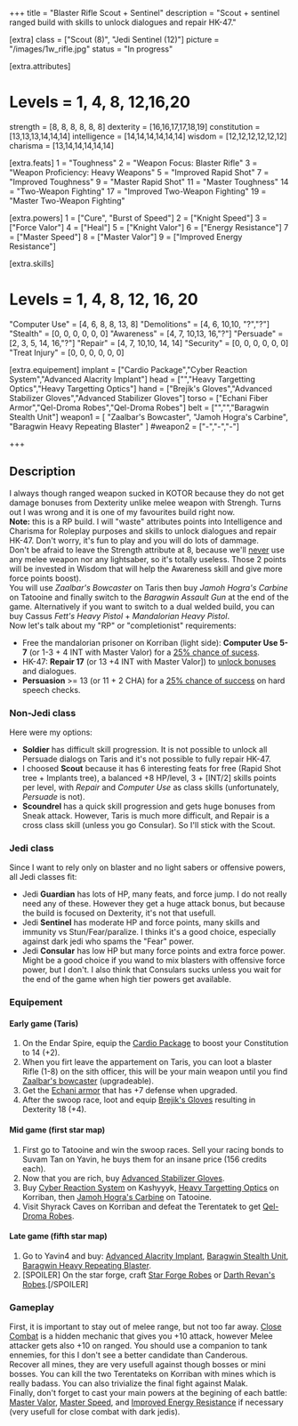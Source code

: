 +++
title       = "Blaster Rifle Scout + Sentinel"
description = "Scout + sentinel ranged build with skills to unlock dialogues and repair HK-47."

[extra]
class       = ["Scout (8)", "Jedi Sentinel (12)"]
picture     = "/images/1w_rifle.jpg"
status      = "In progress"

  [extra.attributes]
  # Levels     =  1, 4, 8, 12,16,20
  strength     = [8, 8, 8, 8, 8, 8]
  dexterity    = [16,16,17,17,18,19]
  constitution = [13,13,13,14,14,14]
  intelligence = [14,14,14,14,14,14]
  wisdom       = [12,12,12,12,12,12]
  charisma     = [13,14,14,14,14,14]

  [extra.feats]
  1  = "Toughness"
  2  = "Weapon Focus: Blaster Rifle"
  3  = "Weapon Proficiency: Heavy Weapons"
  5  = "Improved Rapid Shot"
  7  = "Improved Toughness"
  9  = "Master Rapid Shot"
  11 = "Master Toughness"
  14 = "Two-Weapon Fighting"
  17 = "Improved Two-Weapon Fighting"
  19 = "Master Two-Weapon Fighting"

  [extra.powers]
  1  = ["Cure", "Burst of Speed"]
  2  = ["Knight Speed"]
  3  = ["Force Valor"]
  4  = ["Heal"]
  5  = ["Knight Valor"]
  6  = ["Energy Resistance"]
  7  = ["Master Speed"]
  8  = ["Master Valor"]
  9  = ["Improved Energy Resistance"]

  [extra.skills]
  # Levels        =  1, 4, 8, 12, 16, 20
  "Computer Use"  = [4, 6, 8, 8,  13, 8]
  "Demolitions"   = [4, 6, 10,10, "?","?"]
  "Stealth"       = [0, 0, 0, 0,  0,  0]
  "Awareness"     = [4, 7, 10,13, 16,"?"]
  "Persuade"      = [2, 3, 5, 14, 16,"?"]
  "Repair"        = [4, 7, 10,10, 14, 14]
  "Security"      = [0, 0, 0, 0,  0, 0]
  "Treat Injury"  = [0, 0, 0, 0,  0, 0]

  [extra.equipement]
  implant   = ["Cardio Package","Cyber Reaction System","Advanced Alacrity Implant"]
  head      = ["","Heavy Targetting Optics","Heavy Targetting Optics"]
  hand      = ["Brejik's Gloves","Advanced Stabilizer Gloves","Advanced Stabilizer Gloves"]
  torso     = ["Echani Fiber Armor","Qel-Droma Robes","Qel-Droma Robes"]
  belt      = ["","","Baragwin Stealth Unit"]
  weapon1   = [
    "Zaalbar's Bowcaster",
    "Jamoh Hogra's Carbine",
    "Baragwin Heavy Repeating Blaster"
    ]
  #weapon2   = ["-","-","-"]

+++

<h2 class="title">Description</h2>

<div class="block">I always though ranged weapon sucked in KOTOR because they do not get damage bonuses from Dexterity unlike melee weapon with Strengh. Turns out I was wrong and it is one of my favourites build right now. </div>

<article class="message is-warning">
  <div class="message-body">
    <strong>Note:</strong> this is a RP build. I will "waste" attributes points into Intelligence and Charisma for Roleplay purposes and skills to unlock dialogues and repair HK-47. Don't worry, it's fun to play and you will do lots of dammage.
  </div>
</article>

<div class="block">Don't be afraid to leave the Strength attribute at 8, because we'll <u>never</u> use any melee weapon nor any lightsaber, so it's totally useless. Those 2 points will be invested in Wisdom that will help the Awareness skill and give more force points boost).</div>

<div class="block">You will use <em>Zaalbar's Bowcaster</em> on Taris then buy <em>Jamoh Hogra's Carbine</em> on Tatooine and finally switch to the <em>Baragwin Assault Gun</em> at the end of the game. Alternatively if you want to switch to a dual welded build, you can buy Cassus <em>Fett's Heavy Pistol</em> + <em>Mandalorian Heavy Pistol</em>.
</div>

<div class="block">Now let's talk about my "RP" or "completionist" requirements:
  <ul>
    <li>Free the mandalorian prisoner on Korriban (light side): <strong>Computer Use 5-7</strong> (or 1-3 + 4 INT with Master Valor) for a <a href="https://strategywiki.org/wiki/Star_Wars:_Knights_of_the_Old_Republic/Sith_Academy#Mandalorian_Weapons_Cache">25% chance of sucess</a>.</li>
    <li>HK-47: <strong>Repair 17</strong> (or 13 +4 INT with Master Valor]) to <a href="https://strategywiki.org/wiki/Star_Wars:_Knights_of_the_Old_Republic/HK-47#Repairs">unlock bonuses</a> and dialogues.</li>
    <li><strong>Persuasion</strong> >= 13 (or 11 + 2 CHA) for a <a href="https://strategywiki.org/wiki/Star_Wars:_Knights_of_the_Old_Republic/Skills#Persuade">25% chance of success</a> on hard speech checks.</li>
  </ul>
</div>

<h3 class="title is-4">Non-Jedi class</h3>

<div class="block">
Here were my options:
<ul>
  <li><strong>Soldier</strong> has difficult skill progression. It is not possible to unlock all Persuade dialogs on Taris and it's not possible to fully repair HK-47.</li>
  <li>I choosed <strong>Scout</strong> because it has 6 interesting feats for free (Rapid Shot tree + Implants tree), a balanced +8 HP/level, 3 + [INT/2] skills points per level, with <em>Repair</em> and <em>Computer Use</em> as class skills (unfortunately, <em>Persuade</em> is not).</li>
  <li><strong>Scoundrel</strong> has a quick skill progression and gets huge bonuses from Sneak attack. However, Taris is much more difficult, and Repair is a cross class skill (unless you go Consular). So I'll stick with the Scout.</li>
</ul>
</div>

<h3 class="title is-4">Jedi class</h3>

<div class="block">
Since I want to rely only on blaster and no light sabers or offensive powers, all Jedi classes fit:
<ul>
  <li>Jedi <strong>Guardian</strong> has lots of HP, many feats, and force jump. I do not really need any of these. However they get a huge attack bonus, but because the build is focused on Dexterity, it's not that usefull.</li>

  <li>Jedi <strong>Sentinel</strong> has moderate HP and force points, many skills and immunity vs Stun/Fear/paralize. I thinks it's a good choice, especially against dark jedi who spams the "Fear" power.</li>

  <li>Jedi <strong>Consular</strong> has low HP but many force points and extra force power. Might be a good choice if you wand to mix blasters with offensive force power, but I don't. I also think that Consulars sucks unless you wait for the end of the game when high tier powers get available.</li>
</ul>
</div>

<h3 class="title is-4">Equipement</h3>

<h4 class="title is-5">Early game (Taris)</h4>

<div class="block">
  <ol>
    <li>On the Endar Spire, equip the <a href="https://strategywiki.org/wiki/Star_Wars:_Knights_of_the_Old_Republic/Implants#Cardio_Package">Cardio Package</a> to boost your Constitution to 14 (+2).</li>
    <li>When you firt leave the appartement on Taris, you can loot a blaster Rifle (1-8) on the sith officer, this will be your main weapon until you find <a href="https://strategywiki.org/wiki/Star_Wars:_Knights_of_the_Old_Republic/Blaster_rifles#Zaalbar.27s_Bowcaster">Zaalbar's bowcaster</a> (upgradeable).</li>
    <li>Get the <a href="https://strategywiki.org/wiki/Star_Wars:_Knights_of_the_Old_Republic/Light_armor#Echani_Fiber_Armor">Echani armor</a> that has +7 defense when upgraded.</li>
    <li>After the swoop race, loot and equip <a href="https://strategywiki.org/wiki/Star_Wars:_Knights_of_the_Old_Republic/Hands#Brejik.27s_Gloves">Brejik's Gloves</a> resulting in Dexterity 18 (+4).</li>
  </ol>
</div>

<h4 class="title is-5">Mid game (first star map)</h4>

<div class="block">
  <ol>
    <li>First go to Tatooine and win the swoop races. Sell your racing bonds to Suvam Tan on Yavin, he buys them for an insane price (156 credits each).</li>
    <li>Now that you are rich, buy <a href="https://strategywiki.org/wiki/Star_Wars:_Knights_of_the_Old_Republic/Hands#Advanced_Stabilizer_Gloves">Advanced Stabilizer Gloves</a>.</li>
    <li>Buy <a href="https://strategywiki.org/wiki/Star_Wars:_Knights_of_the_Old_Republic/Implants#Cyber_Reaction_System">Cyber Reaction System</a> on Kashyyyk, <a href="https://strategywiki.org/wiki/Star_Wars:_Knights_of_the_Old_Republic/Head#Heavy_Targetting_Optics">Heavy Targetting Optics</a> on Korriban, then <a href="https://strategywiki.org/wiki/Star_Wars:_Knights_of_the_Old_Republic/Blaster_rifles#Jamoh_Hogra.27s_Carbine">Jamoh Hogra's Carbine</a> on Tatooine.</li>
    <li>Visit Shyrack Caves on Korriban and defeat the Terentatek to get <a href="https://strategywiki.org/wiki/Star_Wars:_Knights_of_the_Old_Republic/Robes#Qel-Droma_Robes">Qel-Droma Robes</a>.</li>
  </ol>
</div>

<h4 class="title is-5">Late game (fifth star map)</h4>

<div class="block">
  <ol>
    <li>Go to Yavin4 and buy: <a href="https://strategywiki.org/wiki/Star_Wars:_Knights_of_the_Old_Republic/Implants#Advanced_Alacrity_Implant">Advanced Alacrity Implant</a>, <a href="https://strategywiki.org/wiki/Star_Wars:_Knights_of_the_Old_Republic/Belts#Baragwin_Stealth_Unit">Baragwin Stealth Unit</a>, <a href="https://strategywiki.org/wiki/Star_Wars:_Knights_of_the_Old_Republic/Heavy_weapons#Baragwin_Heavy_Repeating_Blaster">Baragwin Heavy Repeating Blaster</a>.</li>
    <li>[SPOILER] On the star forge, craft <a href="https://strategywiki.org/wiki/Star_Wars:_Knights_of_the_Old_Republic/Robes#Star_Forge_Robes">Star Forge Robes</a> or <a href="https://strategywiki.org/wiki/Star_Wars:_Knights_of_the_Old_Republic/Robes#Darth_Revan.27s_Robes">Darth Revan's Robes</a>.[/SPOILER]</li>
  </ol>
</div>

<h3 class="title is-4">Gameplay</h3>

<div class="block">First, it is important to stay out of melee range, but not too far away. <a href="https://strategywiki.org/wiki/Star_Wars:_Knights_of_the_Old_Republic/Combat#Ranged">Close Combat</a> is a hidden mechanic that gives you +10 attack, however Melee attacker gets also +10 on ranged. You should use a companion to tank ennemies, for this I don't see a better candidate than Canderous.</div>

<div class="block">Recover all mines, they are very usefull against though bosses or mini bosses. You can kill the two Terentateks on Korriban with mines which is really badass. You can also trivialize the final fight against Malak.</div>

<div class="block">Finally, don't forget to cast your main powers at the begining of each battle: <a href="https://strategywiki.org/wiki/Star_Wars:_Knights_of_the_Old_Republic/Force_powers#Force_Valor">Master Valor</a>, <a href="https://strategywiki.org/wiki/Star_Wars:_Knights_of_the_Old_Republic/Force_powers#Burst_of_Speed">Master Speed</a>, and <a href="https://strategywiki.org/wiki/Star_Wars:_Knights_of_the_Old_Republic/Force_powers#Energy_Resistance">Improved Energy Resistance</a> if necessary (very usefull for close combat with dark jedis).</div>
